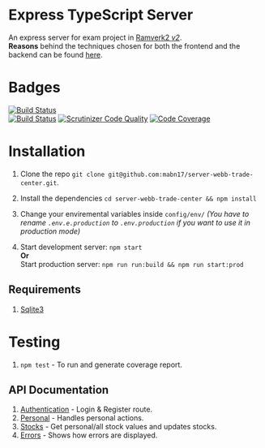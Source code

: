 # Express TypeScript Server
An express server for exam project in [Ramverk2 *v2*](https://jsramverk.me).  
**Reasons** behind the techniques chosen for both the frontend and the backend can be found [here](https://gist.github.com/mabn17/6d6016b1e5bce632f8cbdf7a29013fad).  

# Badges
[![Build Status](https://travis-ci.org/mabn17/server-webb-trade-center.svg?branch=master)](https://travis-ci.org/mabn17/server-webb-trade-center)  
[![Build Status](https://scrutinizer-ci.com/g/mabn17/server-webb-trade-center/badges/build.png?b=master)](https://scrutinizer-ci.com/g/mabn17/server-webb-trade-center/build-status/master) [![Scrutinizer Code Quality](https://scrutinizer-ci.com/g/mabn17/server-webb-trade-center/badges/quality-score.png?b=master)](https://scrutinizer-ci.com/g/mabn17/server-webb-trade-center/?branch=master) [![Code Coverage](https://scrutinizer-ci.com/g/mabn17/server-webb-trade-center/badges/coverage.png?b=master)](https://scrutinizer-ci.com/g/mabn17/server-webb-trade-center/?branch=master)

# Installation
1. Clone the repo `git clone git@github.com:mabn17/server-webb-trade-center.git`.
2. Install the dependencies `cd server-webb-trade-center && npm install`
3. Change your enviremental variables inside `config/env/` *(You have to rename `.env.e.production` to `.env.production` if you want to use it in production mode)*

4. Start development server: `npm start`  
**Or**  
Start production server: `npm run run:build && npm run start:prod`

## Requirements
1. [Sqlite3](https://www.sqlite.org/index.html)

# Testing 
1. `npm test` - To run and generate coverage report.  

## API Documentation
1. [Authentication](src/routes/doc/Auth.md) - Login & Register route.  
2. [Personal](src/routes/doc/Personal.md) - Handles personal actions.  
3. [Stocks](src/routes/doc/Stocks.md) - Get personal/all stock values and updates stocks.  
3. [Errors](src/routes/doc/Error.md) - Shows how errors are displayed.  

